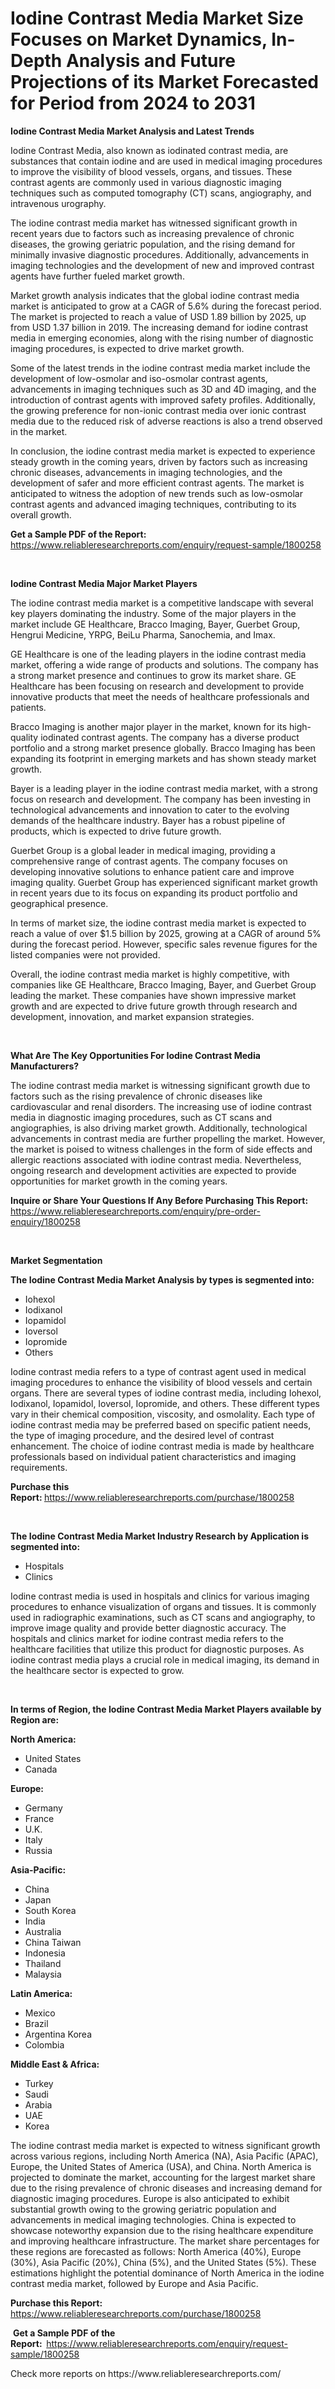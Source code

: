<p><h1>Iodine Contrast Media Market Size Focuses on Market Dynamics, In-Depth Analysis and Future Projections of its Market Forecasted for Period from 2024 to 2031</h1></p><p><strong>Iodine Contrast Media Market Analysis and Latest Trends</strong></p>
<p><p>Iodine Contrast Media, also known as iodinated contrast media, are substances that contain iodine and are used in medical imaging procedures to improve the visibility of blood vessels, organs, and tissues. These contrast agents are commonly used in various diagnostic imaging techniques such as computed tomography (CT) scans, angiography, and intravenous urography.</p><p>The iodine contrast media market has witnessed significant growth in recent years due to factors such as increasing prevalence of chronic diseases, the growing geriatric population, and the rising demand for minimally invasive diagnostic procedures. Additionally, advancements in imaging technologies and the development of new and improved contrast agents have further fueled market growth.</p><p>Market growth analysis indicates that the global iodine contrast media market is anticipated to grow at a CAGR of 5.6% during the forecast period. The market is projected to reach a value of USD 1.89 billion by 2025, up from USD 1.37 billion in 2019. The increasing demand for iodine contrast media in emerging economies, along with the rising number of diagnostic imaging procedures, is expected to drive market growth.</p><p>Some of the latest trends in the iodine contrast media market include the development of low-osmolar and iso-osmolar contrast agents, advancements in imaging techniques such as 3D and 4D imaging, and the introduction of contrast agents with improved safety profiles. Additionally, the growing preference for non-ionic contrast media over ionic contrast media due to the reduced risk of adverse reactions is also a trend observed in the market.</p><p>In conclusion, the iodine contrast media market is expected to experience steady growth in the coming years, driven by factors such as increasing chronic diseases, advancements in imaging technologies, and the development of safer and more efficient contrast agents. The market is anticipated to witness the adoption of new trends such as low-osmolar contrast agents and advanced imaging techniques, contributing to its overall growth.</p></p>
<p><strong>Get a Sample PDF of the Report:&nbsp;</strong> <a href="https://www.reliableresearchreports.com/enquiry/request-sample/1800258">https://www.reliableresearchreports.com/enquiry/request-sample/1800258</a></p>
<p>&nbsp;</p>
<p><strong>Iodine Contrast Media Major Market Players</strong></p>
<p><p>The iodine contrast media market is a competitive landscape with several key players dominating the industry. Some of the major players in the market include GE Healthcare, Bracco Imaging, Bayer, Guerbet Group, Hengrui Medicine, YRPG, BeiLu Pharma, Sanochemia, and Imax.</p><p>GE Healthcare is one of the leading players in the iodine contrast media market, offering a wide range of products and solutions. The company has a strong market presence and continues to grow its market share. GE Healthcare has been focusing on research and development to provide innovative products that meet the needs of healthcare professionals and patients.</p><p>Bracco Imaging is another major player in the market, known for its high-quality iodinated contrast agents. The company has a diverse product portfolio and a strong market presence globally. Bracco Imaging has been expanding its footprint in emerging markets and has shown steady market growth.</p><p>Bayer is a leading player in the iodine contrast media market, with a strong focus on research and development. The company has been investing in technological advancements and innovation to cater to the evolving demands of the healthcare industry. Bayer has a robust pipeline of products, which is expected to drive future growth.</p><p>Guerbet Group is a global leader in medical imaging, providing a comprehensive range of contrast agents. The company focuses on developing innovative solutions to enhance patient care and improve imaging quality. Guerbet Group has experienced significant market growth in recent years due to its focus on expanding its product portfolio and geographical presence.</p><p>In terms of market size, the iodine contrast media market is expected to reach a value of over $1.5 billion by 2025, growing at a CAGR of around 5% during the forecast period. However, specific sales revenue figures for the listed companies were not provided.</p><p>Overall, the iodine contrast media market is highly competitive, with companies like GE Healthcare, Bracco Imaging, Bayer, and Guerbet Group leading the market. These companies have shown impressive market growth and are expected to drive future growth through research and development, innovation, and market expansion strategies.</p></p>
<p>&nbsp;</p>
<p><strong>What Are The Key Opportunities For Iodine Contrast Media Manufacturers?</strong></p>
<p><p>The iodine contrast media market is witnessing significant growth due to factors such as the rising prevalence of chronic diseases like cardiovascular and renal disorders. The increasing use of iodine contrast media in diagnostic imaging procedures, such as CT scans and angiographies, is also driving market growth. Additionally, technological advancements in contrast media are further propelling the market. However, the market is poised to witness challenges in the form of side effects and allergic reactions associated with iodine contrast media. Nevertheless, ongoing research and development activities are expected to provide opportunities for market growth in the coming years.</p></p>
<p><strong>Inquire or Share Your Questions If Any Before Purchasing This Report:</strong> <a href="https://www.reliableresearchreports.com/enquiry/pre-order-enquiry/1800258">https://www.reliableresearchreports.com/enquiry/pre-order-enquiry/1800258</a></p>
<p>&nbsp;</p>
<p><strong>Market Segmentation</strong></p>
<p><strong>The Iodine Contrast Media Market Analysis by types is segmented into:</strong></p>
<p><ul><li>Iohexol</li><li>Iodixanol</li><li>Iopamidol</li><li>Ioversol</li><li>Iopromide</li><li>Others</li></ul></p>
<p><p>Iodine contrast media refers to a type of contrast agent used in medical imaging procedures to enhance the visibility of blood vessels and certain organs. There are several types of iodine contrast media, including Iohexol, Iodixanol, Iopamidol, Ioversol, Iopromide, and others. These different types vary in their chemical composition, viscosity, and osmolality. Each type of iodine contrast media may be preferred based on specific patient needs, the type of imaging procedure, and the desired level of contrast enhancement. The choice of iodine contrast media is made by healthcare professionals based on individual patient characteristics and imaging requirements.</p></p>
<p><strong>Purchase this Report:&nbsp;</strong><a href="https://www.reliableresearchreports.com/purchase/1800258">https://www.reliableresearchreports.com/purchase/1800258</a></p>
<p>&nbsp;</p>
<p><strong>The Iodine Contrast Media Market Industry Research by Application is segmented into:</strong></p>
<p><ul><li>Hospitals</li><li>Clinics</li></ul></p>
<p><p>Iodine contrast media is used in hospitals and clinics for various imaging procedures to enhance visualization of organs and tissues. It is commonly used in radiographic examinations, such as CT scans and angiography, to improve image quality and provide better diagnostic accuracy. The hospitals and clinics market for iodine contrast media refers to the healthcare facilities that utilize this product for diagnostic purposes. As iodine contrast media plays a crucial role in medical imaging, its demand in the healthcare sector is expected to grow.</p></p>
<p>&nbsp;</p>
<p><strong>In terms of Region, the Iodine Contrast Media Market Players available by Region are:</strong></p>
<p>
    <p> <strong> North America: </strong>
        <ul>
            <li>United States</li>
            <li>Canada</li>
        </ul>
        </p> 
    <p> <strong> Europe: </strong>
        <ul>
            <li>Germany</li>
            <li>France</li>
            <li>U.K.</li>
            <li>Italy</li>
            <li>Russia</li>
        </ul>
        </p> 
    <p> <strong> Asia-Pacific: </strong>
        <ul>
            <li>China</li>
            <li>Japan</li>
            <li>South Korea</li>
            <li>India</li>
            <li>Australia</li>
            <li>China Taiwan</li>
            <li>Indonesia</li>
            <li>Thailand</li>
            <li>Malaysia</li>
        </ul>
        </p> 
    <p> <strong> Latin America: </strong>
        <ul>
            <li>Mexico</li>
            <li>Brazil</li>
            <li>Argentina Korea</li>
            <li>Colombia</li>
        </ul>
        </p> 
    <p> <strong> Middle East & Africa: </strong>
        <ul>
            <li>Turkey</li>
            <li>Saudi</li>
            <li>Arabia</li>
            <li>UAE</li>
            <li>Korea</li>
        </ul>
    </p>
    </p>
<p><p>The iodine contrast media market is expected to witness significant growth across various regions, including North America (NA), Asia Pacific (APAC), Europe, the United States of America (USA), and China. North America is projected to dominate the market, accounting for the largest market share due to the rising prevalence of chronic diseases and increasing demand for diagnostic imaging procedures. Europe is also anticipated to exhibit substantial growth owing to the growing geriatric population and advancements in medical imaging technologies. China is expected to showcase noteworthy expansion due to the rising healthcare expenditure and improving healthcare infrastructure. The market share percentages for these regions are forecasted as follows: North America (40%), Europe (30%), Asia Pacific (20%), China (5%), and the United States (5%). These estimations highlight the potential dominance of North America in the iodine contrast media market, followed by Europe and Asia Pacific.</p></p>
<p><strong>Purchase this Report: </strong><a href="https://www.reliableresearchreports.com/purchase/1800258">https://www.reliableresearchreports.com/purchase/1800258</a></p>
<p>&nbsp;<strong>Get a Sample PDF of the Report:&nbsp;&nbsp;</strong><a href="https://www.reliableresearchreports.com/enquiry/request-sample/1800258">https://www.reliableresearchreports.com/enquiry/request-sample/1800258</a></p>
<p><strong></strong></p>
<p>Check more reports on https://www.reliableresearchreports.com/</p>